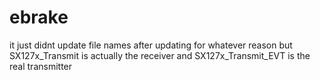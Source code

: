 # ebrake
it just didnt update file names after updating for whatever reason but SX127x_Transmit is actually the receiver and SX127x_Transmit_EVT is the real transmitter
